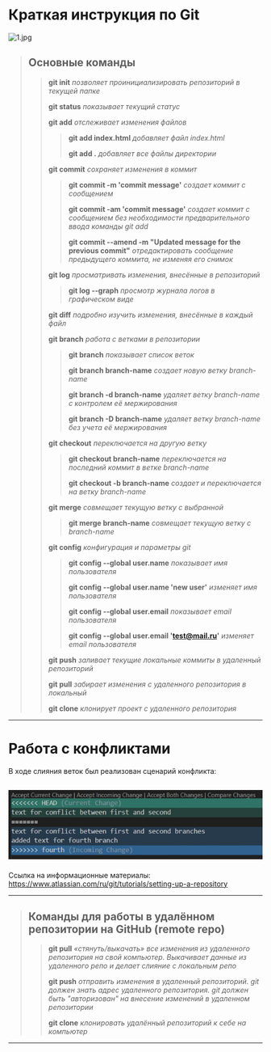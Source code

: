 # Краткая инструкция по Git #
![1.jpg](1.jpg)

>## Основные команды ##
>>
>> **git init** *позволяет проинициализировать репозиторий в текущей папке*
>>
>> **git status** *показывает текущий статус*
>>
>>**git add** *отслеживает изменения файлов*
>>
>>> **git add index.html** *добавляет файл index.html*
>>>
>>> **git add .** *добавляет все файлы директории*
>>
>> **git commit**  *cохраняет изменения в коммит*
>>
>>>**git commit -m 'commit message'**  *создает коммит с сообщением*
>>>
>>>**git commit -am 'commit message'**  *создает коммит с сообщением без необходимости предварительного ввода команды git add*
>>>
>>>**git commit --amend -m "Updated message for the previous commit"** *отредактировать сообщение предыдущего коммита, не изменяя его снимок*
>>
>>**git log** *просматривать изменения, внесённые в репозиторий*
>>>
>>>**git log --graph** *просмотр журнала логов в графическом виде*
>>
>>**git diff** *подробно изучить изменения, внесённые в каждый файл*
>>
>>**git branch** *работа с ветками в репозитории*
>>>**git branch** *показывает список веток*
>>>
>>>**git branch branch-name** *создает новую ветку branch-name*
>>>
>>>**git branch -d branch-name** *удаляет ветку branch-name c контролем её мержирования*
>>>
>>>**git branch -D branch-name** *удаляет ветку branch-name без учета её мержирования*
>>
>>**git checkout** *переключается на другую ветку*
>>>**git checkout branch-name** *переключается на последний коммит в ветке branch-name*
>>>
>>>**git checkout -b branch-name** *создает и переключается на ветку branch-name*
>>
>>**git merge** *совмещает текущую ветку с выбранной*
>>>**git merge branch-name** *совмещает текущую ветку с branch-name*
>>
>>**git config** *конфигурация и параметры git*
>>>**git config --global user.name** *показывает имя пользователя*
>>>
>>>**git config --global user.name 'new user'** *изменяет имя пользователя*
>>>
>>>**git config --global user.email**  *показывает email пользователя*
>>>
>>>**git config --global user.email '<test@mail.ru>'** *изменяет email пользователя*
>>
>>**git push** *заливает текущие локальные коммиты в удаленный репозиторий*
>>
>>**git pull** *забирает изменения с удаленного репозитория в локальный*
>>
>>**git clone** *клонирует проект с удаленного репозитория*

---
# Работа с конфликтами
В ходе слияния веток был реализован сценарий конфликта:

![conflict.jpg](conflict.jpg)
---

Ссылка на информационные материалы: https://www.atlassian.com/ru/git/tutorials/setting-up-a-repository

---
>## Команды для работы в удалённом репозитории на GitHub (remote repo)
>>
>>**git pull** *«стянуть/выкачать» все изменения из удаленного репозитория на свой компьютер. Выкачивает данные из удаленного репо и делает слияние с локальным репо*
>>
>> **git push**  *отправить изменения в удаленный репозиторий. git должен знать адрес удаленного репозитория. git должен быть "авторизован" на внесение изменений в удаленном репозитории*
>>
>>**git clone**  *клонировать удалённый репозиторий к себе на компьютер*
>>
---

